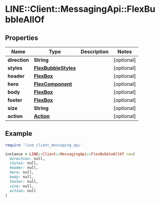 # LINE::Client::MessagingApi::FlexBubbleAllOf

## Properties

| Name | Type | Description | Notes |
| ---- | ---- | ----------- | ----- |
| **direction** | **String** |  | [optional] |
| **styles** | [**FlexBubbleStyles**](FlexBubbleStyles.md) |  | [optional] |
| **header** | [**FlexBox**](FlexBox.md) |  | [optional] |
| **hero** | [**FlexComponent**](FlexComponent.md) |  | [optional] |
| **body** | [**FlexBox**](FlexBox.md) |  | [optional] |
| **footer** | [**FlexBox**](FlexBox.md) |  | [optional] |
| **size** | **String** |  | [optional] |
| **action** | [**Action**](Action.md) |  | [optional] |

## Example

```ruby
require 'line_client_messaging_api'

instance = LINE::Client::MessagingApi::FlexBubbleAllOf.new(
  direction: null,
  styles: null,
  header: null,
  hero: null,
  body: null,
  footer: null,
  size: null,
  action: null
)
```

